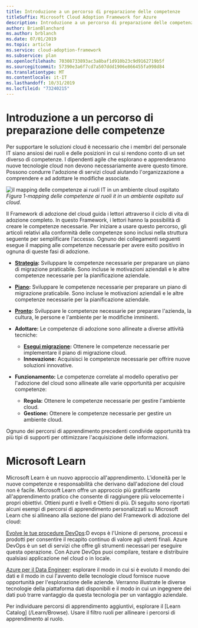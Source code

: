 ```yaml
---
title: Introduzione a un percorso di preparazione delle competenze
titleSuffix: Microsoft Cloud Adoption Framework for Azure
description: Introduzione a un percorso di preparazione delle competenze
author: BrianBlanchard
ms.author: brblanch
ms.date: 07/01/2019
ms.topic: article
ms.service: cloud-adoption-framework
ms.subservice: plan
ms.openlocfilehash: 70308733893ac3a8baf1d910b23c9d9162719b5f
ms.sourcegitcommit: 57390e3a6f7cd7a507ddd1906e866455fa998d84
ms.translationtype: MT
ms.contentlocale: it-IT
ms.lasthandoff: 10/31/2019
ms.locfileid: "73240215"
---
```

# <a name="getting-started-on-a-skills-readiness-path"></a>Introduzione a un percorso di preparazione delle competenze

Per supportare le soluzioni cloud è necessario che i membri del personale IT siano ansiosi dei ruoli e delle posizioni in cui si rendono conto di un set diverso di competenze. I dipendenti agile che esplorano e apprenderanno nuove tecnologie cloud non devono necessariamente avere questo timore. Possono condurre l'adozione di servizi cloud aiutando l'organizzazione a comprendere e ad adottare le modifiche associate.

![il mapping delle competenze ai ruoli IT in un ambiente cloud ospitato](../_images/skills-guidance.png)
*Figura 1-mapping delle competenze ai ruoli it in un ambiente ospitato sul cloud.*

Il Framework di adozione del cloud guida i lettori attraverso il ciclo di vita di adozione completo. In questo Framework, i lettori hanno la possibilità di creare le competenze necessarie. Per iniziare a usare questo percorso, gli articoli relativi alla conformità delle competenze sono inclusi nella struttura seguente per semplificare l'accesso. Ognuno dei collegamenti seguenti esegue il mapping alle competenze necessarie per avere esito positivo in ognuna di queste fasi di adozione.

- **[Strategia](../strategy/suggested-skills.md):** Sviluppare le competenze necessarie per preparare un piano di migrazione praticabile. Sono incluse le motivazioni aziendali e le altre competenze necessarie per la pianificazione aziendale.
- **[Piano](./suggested-skills.md):** Sviluppare le competenze necessarie per preparare un piano di migrazione praticabile. Sono incluse le motivazioni aziendali e le altre competenze necessarie per la pianificazione aziendale.
- **[Pronto](../ready/suggested-skills.md):** Sviluppare le competenze necessarie per preparare l'azienda, la cultura, le persone e l'ambiente per le modifiche imminenti.

- **Adottare:** Le competenze di adozione sono allineate a diverse attività tecniche:
  - **[Esegui migrazione](../migrate/expanded-scope/suggested-skills.md):** Ottenere le competenze necessarie per implementare il piano di migrazione cloud.
  - **Innovazione:** Acquisisci le competenze necessarie per offrire nuove soluzioni innovative.

- **Funzionamento:** Le competenze correlate al modello operativo per l'adozione del cloud sono allineate alle varie opportunità per acquisire competenze:
  - **Regola:** Ottenere le competenze necessarie per gestire l'ambiente cloud.
  - **Gestione:** Ottenere le competenze necessarie per gestire un ambiente cloud.

Ognuno dei percorsi di apprendimento precedenti condivide opportunità tra più tipi di supporti per ottimizzare l'acquisizione delle informazioni.

# <a name="microsoft-learn"></a>Microsoft Learn

Microsoft Learn è un nuovo approccio all'apprendimento. L'idoneità per le nuove competenze e responsabilità che derivano dall'adozione del cloud non è facile. Microsoft Learn offre un approccio più gratificante all'apprendimento pratico che consente di raggiungere più velocemente i propri obiettivi. Ottieni punti e livelli e Ottieni di più.
Di seguito sono riportati alcuni esempi di percorsi di apprendimento personalizzati su Microsoft Learn che si allineano alla sezione del piano del Framework di adozione del cloud:

[Evolve le tue procedure DevOps](learn/paths/evolve-your-devops-practices/):D evops è l'Unione di persone, processi e prodotti per consentire il recapito continuo di valore agli utenti finali. Azure DevOps è un set di servizi che offre gli strumenti necessari per eseguire questa operazione. Con Azure DevOps puoi compilare, testare e distribuire qualsiasi applicazione nel cloud o in locale.

[Azure per il Data Engineer](learn/paths/azure-for-the-data-engineer/): esplorare il modo in cui si è evoluto il mondo dei dati e il modo in cui l'avvento delle tecnologie cloud fornisce nuove opportunità per l'esplorazione delle aziende. Verranno illustrate le diverse tecnologie della piattaforma dati disponibili e il modo in cui un ingegnere dei dati può trarre vantaggio da questa tecnologia per un vantaggio aziendale.     

Per individuare percorsi di apprendimento aggiuntivi, esplorare il [Learn Catalog] (/Learn/Browse). Usare il filtro ruoli per allineare i percorsi di apprendimento al ruolo.





